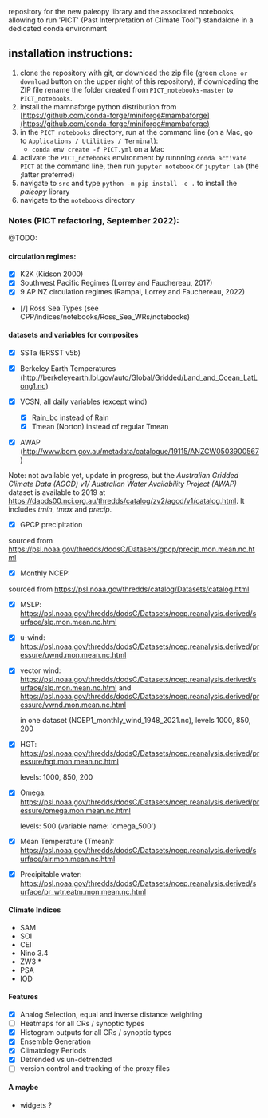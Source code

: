 repository for the new paleopy library and the associated notebooks, allowing to run 'PICT' (Past Interpretation of Climate Tool") standalone in
a dedicated conda environment

## installation instructions:

1) clone the repository with git, or download the zip file (green `clone or download` button on the upper right of this repository), if downloading the ZIP file rename the folder created from `PICT_notebooks-master` to `PICT_notebooks`.
2) install the mamnaforge python distribution from [https://github.com/conda-forge/miniforge#mambaforge](https://github.com/conda-forge/miniforge#mambaforge)
3) in the `PICT_notebooks` directory, run at the command line (on a Mac, go to `Applications / Utilities / Terminal`):
	+ `conda env create -f PICT.yml` on a Mac
4) activate the `PICT_notebooks` environment by runnning `conda activate PICT` at the command line, then run `jupyter notebook` or `jupyter lab` (the ;latter preferred)
5) navigate to `src` and type `python -m pip install -e .` to install the *paleopy* library
6) navigate to the `notebooks` directory

### Notes (PICT refactoring, September 2022):

@TODO: 

#### circulation regimes: 

- [x] K2K (Kidson 2000)
- [x] Southwest Pacific Regimes (Lorrey and Fauchereau, 2017)
- [x] 9 AP NZ circulation regimes (Rampal, Lorrey and Fauchereau, 2022) 
- [/] Ross Sea Types (see CPP/indices/notebooks/Ross_Sea_WRs/notebooks)


#### datasets and variables for composites 

- [x] SSTa (ERSST v5b)

- [x] Berkeley Earth Temperatures (http://berkeleyearth.lbl.gov/auto/Global/Gridded/Land_and_Ocean_LatLong1.nc) 

- [x] VCSN, all daily variables (except wind)

  - [x] Rain_bc instead of Rain 
  - [x] Tmean (Norton) instead of regular Tmean 

- [x] AWAP (http://www.bom.gov.au/metadata/catalogue/19115/ANZCW0503900567) 

Note: not available yet, update in progress, but the *Australian Gridded Climate Data (AGCD) v1/ Australian Water Availability Project (AWAP)* dataset is available to 2019 at https://dapds00.nci.org.au/thredds/catalog/zv2/agcd/v1/catalog.html. It includes *tmin*, *tmax* and *precip*. 

- [x] GPCP precipitation

sourced from https://psl.noaa.gov/thredds/dodsC/Datasets/gpcp/precip.mon.mean.nc.html 

- [x] Monthly NCEP:

sourced from https://psl.noaa.gov/thredds/catalog/Datasets/catalog.html 

  - [x] MSLP: https://psl.noaa.gov/thredds/dodsC/Datasets/ncep.reanalysis.derived/surface/slp.mon.mean.nc.html 
  
  - [x] u-wind: https://psl.noaa.gov/thredds/dodsC/Datasets/ncep.reanalysis.derived/pressure/uwnd.mon.mean.nc.html 
  
  - [x] vector wind: https://psl.noaa.gov/thredds/dodsC/Datasets/ncep.reanalysis.derived/surface/slp.mon.mean.nc.html and https://psl.noaa.gov/thredds/dodsC/Datasets/ncep.reanalysis.derived/pressure/vwnd.mon.mean.nc.html 

    in one dataset (NCEP1_monthly_wind_1948_2021.nc), levels 1000, 850, 200 

  - [x] HGT: https://psl.noaa.gov/thredds/dodsC/Datasets/ncep.reanalysis.derived/pressure/hgt.mon.mean.nc.html 

    levels: 1000, 850, 200 

  - [x] Omega: https://psl.noaa.gov/thredds/dodsC/Datasets/ncep.reanalysis.derived/pressure/omega.mon.mean.nc.html

    levels: 500 (variable name: 'omega_500')

  - [x] Mean Temperature (Tmean): https://psl.noaa.gov/thredds/dodsC/Datasets/ncep.reanalysis.derived/surface/air.mon.mean.nc.html 
  
  - [x] Precipitable water: https://psl.noaa.gov/thredds/dodsC/Datasets/ncep.reanalysis.derived/surface/pr_wtr.eatm.mon.mean.nc.html
  
#### Climate Indices

- SAM
- SOI
- CEI 
- Nino 3.4 
- ZW3 * 
- PSA 
- IOD 

#### Features

- [x] Analog Selection, equal and inverse distance weighting
- [ ] Heatmaps for all CRs / synoptic types
- [x] Histogram outputs for all CRs / synoptic types
- [x] Ensemble Generation 
- [x] Climatology Periods
- [x] Detrended vs un-detrended
- [ ] version control and tracking of the proxy files

#### A maybe 

- widgets ?